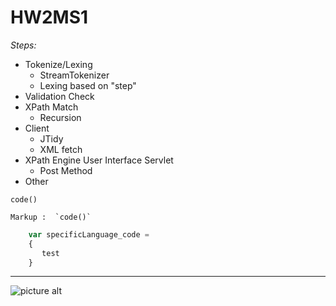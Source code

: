 HW2MS1
======

_Steps:_  
- Tokenize/Lexing
  - StreamTokenizer
  - Lexing based on "step"
- Validation Check  
- XPath Match  
  - Recursion
- Client 
  - JTidy
  - XML fetch
- XPath Engine User Interface Servlet
  - Post Method
- Other


`code()`

    Markup :  `code()`

```javascript
    var specificLanguage_code = 
    {
       test
    }
```



- - - -
![picture alt](http://www.ciee.org/teach/images/home/china.jpg "Title is optional")
